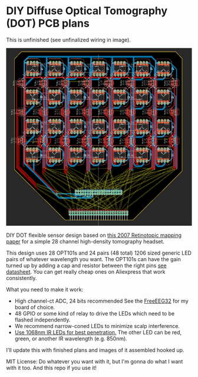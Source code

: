 # DIY Diffuse Optical Tomography (DOT) PCB plans

This is unfinished (see unfinalized wiring in image). 

![DIY_DOT](DIY_DOT.png)

DIY DOT flexible sensor design based on [this 2007 Retinotopic mapping paper](https://www.pnas.org/content/104/29/12169) for a simple 28 channel high-density tomography headset. 

This design uses 28 OPT101s and 24 pairs (48 total) 1206 sized generic LED pairs of whatever wavelength you want. The OPT101s can have the gain turned up by adding a cap and resistor between the right pins [see datasheet](https://www.ti.com/lit/ds/symlink/opt101.pdf?HQS=TI-null-null-alldatasheets-df-pf-SEP-wwe). You can get really cheap ones on Aliexpress that work consistently.

What you need to make it work:
* High channel-ct ADC, 24 bits recommended See the [FreeEEG32](https://github.com/neuroidss/FreeEEG32-beta) for my board of choice.
* 48 GPIO or some kind of relay to drive the LEDs which need to be flashed independently.
* We recommend narrow-coned LEDs to minimize scalp interference.
* [Use 1068nm IR LEDs for best penetration.](https://www.spiedigitallibrary.org/journals/journal-of-biomedical-optics/volume-25/issue-09/097003/Diffuse-correlation-spectroscopy-measurements-of-blood-flow-using-1064nm-light/10.1117/1.JBO.25.9.097003.full?fbclid=IwAR02-l_q-xCykuuqUjc_RWJfQE7ESOEIRK0G9mqZSWaGiFhfwu1QNV42vjQ&SSO=1) The other LED can be red, green, or another IR wavelength (e.g. 850nm).


I'll update this with finished plans and images of it assembled hooked up.

MIT License: Do whatever you want with it, but I'm gonna do what I want with it too. And this repo if you use it!